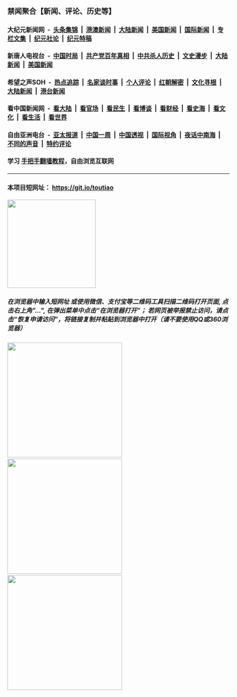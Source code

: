 ### 禁闻聚合【新闻、评论、历史等】

#### 大纪元新闻网 &nbsp;-&nbsp; [头条集锦](indexes/E头条集锦.md?t=02031355) &nbsp;|&nbsp; [港澳新闻](indexes/E港澳新闻.md?t=02031355)  &nbsp;|&nbsp; [大陆新闻](indexes/E大陆新闻.md?t=02031355) &nbsp;|&nbsp; [美国新闻](indexes/E美国新闻.md?t=02031355) &nbsp;|&nbsp; [国际新闻](indexes/E国际新闻.md?t=02031355) &nbsp;|&nbsp; [专栏文集](indexes/E专栏文集.md?t=02031355) &nbsp;|&nbsp; [纪元社论](indexes/E纪元社论.md?t=02031355) &nbsp;|&nbsp; [纪元特稿](indexes/E纪元特稿.md?t=02031355) 

#### 新唐人电视台 &nbsp;-&nbsp; [中国时局](indexes/N中国时局.md?t=02031355) &nbsp;|&nbsp; [共产党百年真相](indexes/N共产党百年真相.md?t=02031355) &nbsp;|&nbsp; [中共杀人历史](indexes/N中共杀人历史.md?t=02031355) &nbsp;|&nbsp; [文史漫步](indexes/N文史漫步.md?t=02031355) &nbsp;|&nbsp; [大陆新闻](indexes/N大陆新闻.md?t=02031355) &nbsp;|&nbsp; [美国新闻](indexes/N美国新闻.md?t=02031355)

#### 希望之声SOH &nbsp;-&nbsp; [热点追踪](indexes/H热点追踪.md?t=02031355) &nbsp;|&nbsp; [名家谈时事](indexes/H名家谈时事.md?t=02031355) &nbsp;|&nbsp; [个人评论](indexes/H个人评论.md?t=02031355)  &nbsp;|&nbsp; [红朝解密](indexes/H红朝解密.md?t=02031355) &nbsp;|&nbsp; [文化寻根](indexes/H文化寻根.md?t=02031355) &nbsp;|&nbsp; [大陆新闻](indexes/H大陆新闻.md?t=02031355) &nbsp;|&nbsp; [港台新闻](indexes/H港台新闻.md?t=02031355)

#### 看中国新闻网 &nbsp;-&nbsp; [看大陆](indexes/S看大陆.md?t=02031355) &nbsp;|&nbsp; [看官场](indexes/S看官场.md?t=02031355) &nbsp;|&nbsp; [看民生](indexes/S看民生.md?t=02031355)  &nbsp;|&nbsp; [看博谈](indexes/S看博谈.md?t=02031355) &nbsp;|&nbsp; [看财经](indexes/S看财经.md?t=02031355) &nbsp;|&nbsp; [看史海](indexes/S看史海.md?t=02031355) &nbsp;|&nbsp; [看文化](indexes/S看文化.md?t=02031355) &nbsp;|&nbsp; [看生活](indexes/S看生活.md?t=02031355) &nbsp;|&nbsp; [看世界](indexes/S看世界.md?t=02031355)

#### 自由亚洲电台 &nbsp;-&nbsp; [亚太报道](indexes/R亚太报道.md?t=02031355) &nbsp;|&nbsp; [中国一周](indexes/R中国一周.md?t=02031355) &nbsp;|&nbsp; [中国透视](indexes/R中国透视.md?t=02031355)  &nbsp;|&nbsp; [国际视角](indexes/R国际视角.md?t=02031355) &nbsp;|&nbsp; [夜话中南海](indexes/R夜话中南海.md?t=02031355) &nbsp;|&nbsp; [不同的声音](indexes/R不同的声音.md?t=02031355) &nbsp;|&nbsp; [特约评论](indexes/R特约评论.md?t=02031355)

#### 学习 [手把手翻墙教程](https://github.com/gfw-breaker/guides/wiki)，自由浏览互联网

----

#### 本项目短网址： https://git.io/toutiao
<img src="https://raw.githubusercontent.com/gfw-breaker/banned-news/master/scripts/img/qr.png" width="200px"/>  

##### 在浏览器中输入短网址 或使用微信、支付宝等二维码工具扫描二维码打开页面, 点击右上角"...", 在弹出菜单中点击“在浏览器打开”； 若网页被举报禁止访问，请点击“恢复申请访问”，将链接复制并粘贴到浏览器中打开（请不要使用QQ或360浏览器）

<img src="https://raw.githubusercontent.com/gfw-breaker/banned-news/master/scripts/img/1.png" width="260px"/> &nbsp; <img src="https://raw.githubusercontent.com/gfw-breaker/banned-news/master/scripts/img/2.png" width="260px"/> &nbsp; <img src="https://raw.githubusercontent.com/gfw-breaker/banned-news/master/scripts/img/3.png" width="260px"/>
